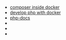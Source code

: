- [composer inside docker](https://stackoverflow.com/questions/51443557/how-to-install-php-composer-inside-a-docker-container)
- [develop php with docker](https://www.sitepoint.com/docker-php-development-environment/)
- [php-docs](https://www.php.net/manual/en/control-structures.foreach.php)
- []()
- []()
- []()